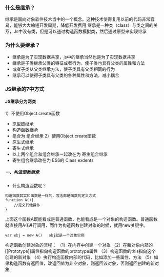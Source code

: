 ### 什么是继承？
继承是面向对象软件技术当中的一个概念。这种技术使得复用以前的代码非常容易，能够大大缩短开发周期，降低开发费用
继承是一种类（class）与类之间的关系，Js中没有类，但是可以通过构造函数模拟类，然后通过原型来实现继承

### 为什么要继承？
* 继承是为了实现数据共享，js中的继承当然也是为了实现数据共享
* 继承是子类继承父类的特征或者行为，使子类也具有父类的属性和方法
* 或者子类从父类继承方法，使子类具有父类相同的行为
* 继承可以使得子类具有父类的各种属性和方法，减小耦合
### JS继承的7中方式
#### JS继承分为两类
 1）不使用Object.create函数 
* 原型链继承
* 构造函数继承
* 组合为 组合继承
 2）使用Object.create函数
* 原生式继承
* 寄生式继承
* 以上两个组合和组合继承一起改在为  寄生组合继承
* 寄生组合继承改在为 ES6的 Class exdents
##### 一、构造函数继承
* 什么构造函数呢？
```
构造函数其实和函数是一样的，写法都是函数的定义方式
function A(){
    //定义其他操作
}
```
上面这个函数A既能看成是普通函数，也能看成是一个对象的构造函数。普通函数就直接用A()进行调用，而作为构造函数创建对象的时候，就用new关键字。
```
var obj = new A()   obj就是一个对象实例
```
构造函数创建对象的流程：
（1）在内存中创建一个对象
（2）在新对象内部的[[Prototype]]属性指向构造函数的prototype属性
（3）构造函数的this指向这个创建的新对象
（4）执行构造函数内部的代码，比如添加一些属性、方法
（5）如果构造函数有返回值，改返回值为非空对象，则返回该对象，否则返回创建的新对象